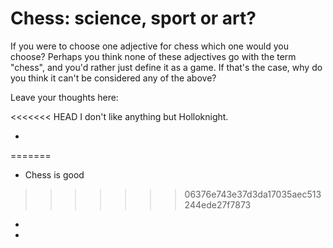 # Chess: science, sport or art?

If you were to choose one adjective for chess which one would you choose? 
Perhaps you think none of these adjectives go with the term "chess", and you'd rather just 
define it as a game. If that's the case, why do you think it can't be considered any of the above? 



Leave your thoughts here:

<<<<<<< HEAD
I don't like anything but Holloknight.

-
=======
- Chess is good
>>>>>>> 06376e743e37d3da17035aec513244ede27f7873
-
-



